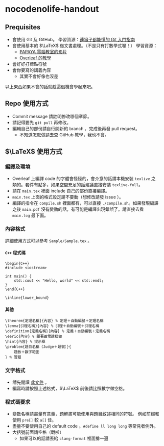 # nocodenolife-handout

## Prequisites

- 會使用 Git 及 GitHub。
學習資源：[連猴子都能懂的 Git 入門指南](https://backlog.com/git-tutorial/tw/)
- 會使用基本的 $\LaTeX$ 做文書處理。（不是只有打數學式喔！）
學習資源：
    - [PAPAYA 電腦教室的影片](https://youtu.be/mQamBS6uTOc)
    - [Overleaf 的教學](https://www.overleaf.com/learn/latex/Tutorials)
- 會好好打標點符號
- 會你要寫的講義內容
    - 其實不會好像也沒差

以上東西如果不會的話就趁這個機會學起來吧。

## Repo 使用方式

- Commit message 請註明修改哪個章節。
- 請記得要先 `git pull` 再修改。
- 編輯自己的部份請自行開新的 branch ，完成後再發 pull request。
	- 不知道怎麼做請去查 GitHub 教學，我也不會。

## $\LaTeX$ 使用方式

### 編譯及環境

- Overleaf 上編譯 code 的字體會怪怪的，會介意的話請本機安裝 `texlive` 之類的。套件有點多，如果空間充足的話建議直接安裝 `texlive-full`。
- 請在 `main.tex` 裡面 include 自己的部份直接編譯。
- `main.tex` 上面的格式設定請不要動（想修改請發 issue ）。
- 編譯的指令在 `compile.sh` 裡面都有，可以直接 `./compile.sh`。如果發現編譯之後 `main.pdf` 沒有變動的話，有可能是編譯出現錯誤了。請直接去看 `main.log` 最下面。

### 內容格式

詳細使用方式可以參考 `Sample/Sample.tex` 。

#### `C++` 程式碼
```line=1
\begin{C++}
#include <iostream>

int main() {
    std::cout << "Hello, world" << std::endl;
}
\end{C++}
```

```line=1
\inline{lower_bound}
```

#### 其他
```line=1
\theorem{定理名稱}{內容} % 定理＋自動編號＋定理名稱
\lemma{引理名稱}{內容} % 引理＋自動編號＋引理名稱
\definition{定義名稱}{內容} % 定義＋自動編號＋定義名稱
\eeric{內容} % 跟著蕭電這樣做
\hint{內容} % 提示框
\problem{題目名稱（Judge＋題號）}{
    題敘＋數字範圍
} % 習題
```

### 文字格式

- 請先閱讀 [此文件](https://github.com/sparanoid/chinese-copywriting-guidelines) 。
- 編寫時請按照上述格式，$\LaTeX$ 前後請比照數字做空格。

### 程式碼要求

- 變數名稱請盡量有意義，題解盡可能使用與題目敘述相同的符號。
例如前綴和使用 `pre[]` 較 `a[]` 佳。
- 盡量不要使用自己的 default code 。`#define ll long long` 等常見者例外。
- 大括號前面請空格（戰啦）
    - 如果可以的話請丟給 `clang-format` 裡面排一遍
